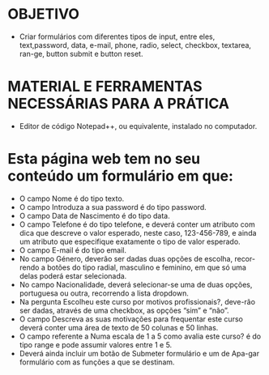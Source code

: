 # OBJETIVO

* Criar formulários com diferentes tipos de input, entre eles, text,password, data, e-mail, phone, radio, select, checkbox, textarea, ran-ge, button submit e button reset.

# MATERIAL E FERRAMENTAS NECESSÁRIAS PARA A PRÁTICA
* Editor de código Notepad++, ou equivalente, instalado no computador.

# Esta página web tem no seu conteúdo um formulário em que:

* O campo Nome é do tipo texto.
* O campo Introduza a sua password é do tipo password.
* O campo Data de Nascimento é do tipo data.
* O campo Telefone é do tipo telefone, e deverá conter um atributo com dica que descreve o valor esperado, neste caso, 123-456-789, e ainda um atributo que especifique exatamente o tipo de valor esperado.
* O campo E-mail é do tipo email.
* No campo Género, deverão ser dadas duas opções de escolha, recor-rendo a botões do tipo radial, masculino e feminino, em que só uma delas poderá estar selecionada.
* No campo Nacionalidade, deverá selecionar-se uma de duas opções, portuguesa ou outra, recorrendo a lista dropdown.
* Na pergunta Escolheu este curso por motivos profissionais?, deve-rão ser dadas, através de uma checkbox, as opções “sim” e “não”.
* O campo Descreva as suas motivações para frequentar este curso deverá conter uma área de texto de 50 colunas e 50 linhas.
* O campo referente a Numa escala de 1 a 5 como avalia este curso? é do tipo range e pode assumir valores entre 1 e 5.
* Deverá ainda incluir um botão de Submeter formulário e um de Apa-gar formulário com as funções a que se destinam.
